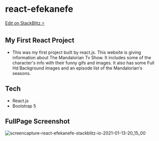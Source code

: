 # react-efekanefe

[Edit on StackBlitz ⚡️](https://stackblitz.com/edit/react-efekanefe)

## My First React Project

* This was my first project built by react.js. This website is giving information about The Mandalorian Tv Show. It includes some of the character's info with their funny gifs and images. It also has some Full Hd Background images and an episode list of the Mandalorian's seasons.

## Tech

- React.js
- Bootstrap 5

## FullPage Screenshot


![screencapture-react-efekanefe-stackblitz-io-2021-01-13-20_15_00](https://user-images.githubusercontent.com/54044105/104489460-b86b3100-55e0-11eb-9d95-667b9141ef6f.png)
